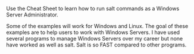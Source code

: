Use the Cheat Sheet to learn how to run salt commands as a Windows Server Administrator.

Some of the examples will work for Windows and Linux. The goal of these examples are to help users to work with Windows Servers. I have used several programs to manage Windows Servers over my career but none have worked as well as salt. Salt is so FAST compared to other programs. 
